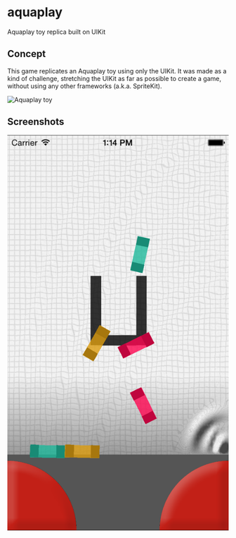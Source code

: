 # aquaplay
Aquaplay toy replica built on UIKit

## Concept
This game replicates an Aquaplay toy using only the UIKit. It was made as a kind of challenge, stretching the UIKit as far as possible to create a game, without using any other frameworks (a.k.a. SpriteKit).

![Aquaplay toy](http://www.ziggystardust.blogger.com.br/aquaplay.jpg)

## Screenshots
![Screenshot](screen1.png)
